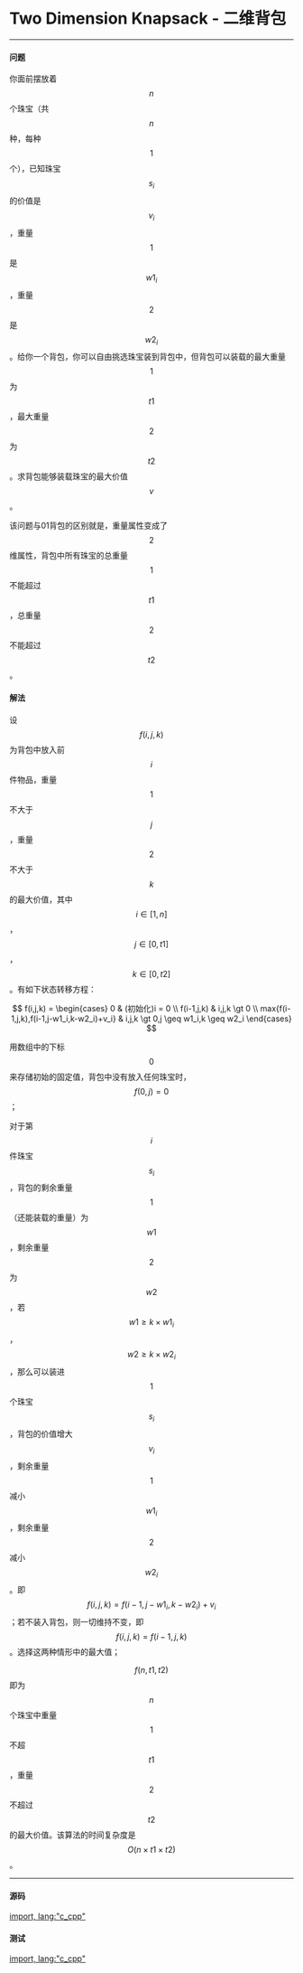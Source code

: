 # Two Dimension Knapsack - 二维背包

--------

#### 问题

你面前摆放着$$ n $$个珠宝（共$$ n $$种，每种$$ 1 $$个），已知珠宝$$ s_i $$的价值是$$ v_i $$，重量$$ 1 $$是$$ w1_i $$，重量$$ 2 $$是$$ w2_i $$。给你一个背包，你可以自由挑选珠宝装到背包中，但背包可以装载的最大重量$$ 1 $$为$$ t1 $$，最大重量$$ 2 $$为$$ t2 $$。求背包能够装载珠宝的最大价值$$ v $$。

该问题与01背包的区别就是，重量属性变成了$$ 2 $$维属性，背包中所有珠宝的总重量$$ 1 $$不能超过$$ t1 $$，总重量$$ 2 $$不能超过$$ t2 $$。

#### 解法

设$$ f(i,j,k) $$为背包中放入前$$ i $$件物品，重量$$ 1 $$不大于$$ j $$，重量$$ 2 $$不大于$$ k $$的最大价值，其中$$ i \in [1,n] $$，$$ j \in [0,t1] $$，$$ k \in [0,t2] $$。有如下状态转移方程：

$$
f(i,j,k) =
\begin{cases}
0 & (初始化)i = 0 \\
f(i-1,j,k) & i,j,k \gt 0 \\
max{f(i-1,j,k),f(i-1,j-w1_i,k-w2_i)+v_i} & i,j,k \gt 0,j \geq w1_i,k \geq w2_i
\end{cases}
$$

用数组中的下标$$ 0 $$来存储初始的固定值，背包中没有放入任何珠宝时，$$ f(0,j) = 0 $$；

对于第$$ i $$件珠宝$$ s_i $$，背包的剩余重量$$ 1 $$（还能装载的重量）为$$ w1 $$，剩余重量$$ 2 $$为$$ w2 $$，若$$ w1 \geq k \times w1_i $$，$$ w2 \geq k \times w2_i $$，那么可以装进$$ 1 $$个珠宝$$ s_i $$，背包的价值增大$$ v_i $$，剩余重量$$ 1 $$减小$$ w1_i $$，剩余重量$$ 2 $$减小$$ w2_i $$。即$$ f(i,j,k) = f(i-1,j-w1_i,k-w2_i)+v_i $$；若不装入背包，则一切维持不变，即$$ f(i,j,k) = f(i-1,j,k) $$。选择这两种情形中的最大值；

$$ f(n,t1,t2) $$即为$$ n $$个珠宝中重量$$ 1 $$不超$$ t1 $$，重量$$ 2 $$不超过$$ t2 $$的最大价值。该算法的时间复杂度是$$ O(n \times t1 \times t2) $$。

--------

#### 源码

[import, lang:"c_cpp"](../../../../src/DynamicProgramming/KnapsackDP/TwoDimensionKnapsack.h)

#### 测试

[import, lang:"c_cpp"](../../../../src/DynamicProgramming/KnapsackDP/TwoDimensionKnapsack.cpp)
